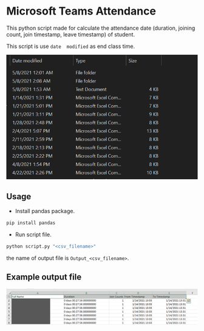 # Microsoft Teams Attendance

This python script made for calculate the attendance date (duration, joining count, join timestamp, leave timestamp) of student.

This script is use `date  modified` as end class time.

![date modified](images/date_modified_sample.png)

## Usage
- Install pandas package.
```bash
pip install pandas
```
- Run script file.
```bash
python script.py "<csv_filename>"
```
the name of output file is `Output_<csv_filename>`.
 
## Example output file
![output example](images/output_sample.png)